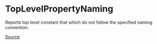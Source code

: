 # TopLevelPropertyNaming

Reports top level constant that which do not follow the specified naming convention.


[Source](https://detekt.github.io/detekt/naming.html#toplevelpropertynaming)
